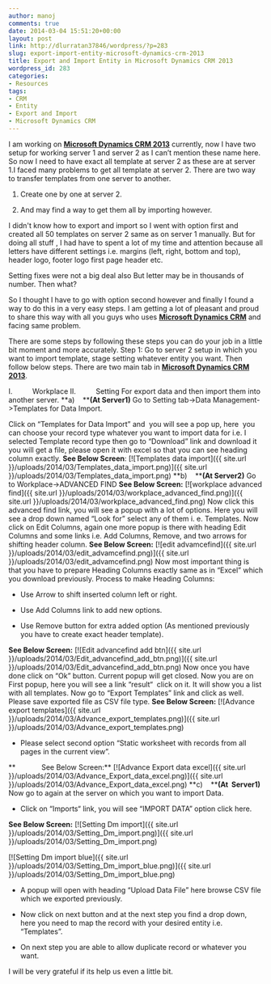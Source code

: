 ```yaml
---
author: manoj
comments: true
date: 2014-03-04 15:51:20+00:00
layout: post
link: http://dlurratan37846/wordpress/?p=283
slug: export-import-entity-microsoft-dynamics-crm-2013
title: Export and Import Entity in Microsoft Dynamics CRM 2013
wordpress_id: 283
categories:
- Resources
tags:
- CRM
- Entity
- Export and Import
- Microsoft Dynamics CRM
---
```


I am working on [**Microsoft Dynamics CRM 2013**](http://www.microsoft.com/en-in/dynamics/crm.aspx?WT.mc_id=DYNAMICS_IN_SEM_GA&WT.srch=1) currently, now I have two setup for working server 1 and server 2 as I can’t mention these name here. So now I need to have exact all template at server 2 as these are at server 1.I faced many problems to get all template at server 2.
There are two way to transfer templates from one server to another.



	
  1. Create one by one at server 2.

	
  2. And may find a way to get them all by importing however.


I didn't know how to export and import so I went with option first and created all 50 templates on server 2 same as on server 1 manually. But for doing all stuff , I had have to spent a lot of my time and attention because all letters have different settings i.e. margins (left, right, bottom and top), header logo, footer logo first page header etc.

Setting fixes were not a big deal also But letter may be in thousands of number.
Then what?

So I thought I have to go with option second however and finally I found a way to do this in a very easy steps. I am getting a lot of pleasant and proud to share this way with all you guys who uses [**Microsoft Dynamics CRM**](http://www.microsoft.com/en-in/dynamics/crm.aspx?WT.mc_id=DYNAMICS_IN_SEM_GA&WT.srch=1) and facing same problem.

There are some steps by following these steps you can do your job in a little bit moment and more accurately.
Step 1: Go to server 2 setup in which you want to import template, stage setting whatever entity you want. Then follow below steps. There are two main tab in [**Microsoft Dynamics CRM 2013**](http://www.microsoft.com/en-in/dynamics/crm.aspx?WT.mc_id=DYNAMICS_IN_SEM_GA&WT.srch=1).

I.          Workplace
II.          Setting
For export data and then import them into another server.
**a)    ****(At Server1)** Go to Setting tab->Data Management->Templates for Data Import.

Click on “Templates for Data Import” and  you will see a pop up, here  you can choose your record type whatever you want to import data for i.e. I selected Template record type then go to “Download” link and download it you will get a file, please open it with excel so that you can see heading column exactly.
**See Below Screen**:
[![Templates data import]({{ site.url }}/uploads/2014/03/Templates_data_import.png)]({{ site.url }}/uploads/2014/03/Templates_data_import.png)
**b)    ****(At Server2)** Go to Workplace->ADVANCED FIND
**See Below Screen:**
[![workplace advanced find]({{ site.url }}/uploads/2014/03/workplace_advanced_find.png)]({{ site.url }}/uploads/2014/03/workplace_advanced_find.png)
Now click this advanced find link, you will see a popup with a lot of options. Here you will see a drop down named “Look for” select any of them i. e. Templates. Now click on Edit Columns, again one more popup is there with heading Edit Columns and some links i.e. Add Columns, Remove, and two arrows for shifting header column.
**See Below Screen:**
[![edit advamcefind]({{ site.url }}/uploads/2014/03/edit_advamcefind.png)]({{ site.url }}/uploads/2014/03/edit_advamcefind.png)
Now most important thing is that you have to prepare Heading Columns exactly same as in “Excel” which you download previously.
Process to make Heading Columns:



	
  * Use Arrow to shift inserted column left or right.

	
  * Use Add Columns link to add new options.

	
  * Use Remove button for extra added option (As mentioned previously you have to create exact header template).


**See Below Screen:**
[![Edit advancefind add btn]({{ site.url }}/uploads/2014/03/Edit_advancefind_add_btn.png)]({{ site.url }}/uploads/2014/03/Edit_advancefind_add_btn.png)
Now once you have done click on “Ok” button. Current popup will get closed. Now you are on First popup, here you will see a link “result“  click on it. It will show you a list with all templates.
Now go to “Export Templates” link and click as well. Please save exported file as CSV file type.
**See Below Screen:**
[![Advance export templates]({{ site.url }}/uploads/2014/03/Advance_export_templates.png)]({{ site.url }}/uploads/2014/03/Advance_export_templates.png)



	
  * Please select second option “Static worksheet with records from all pages in the current view”.


**             See Below Screen:**
[![Advance Export data excel]({{ site.url }}/uploads/2014/03/Advance_Export_data_excel.png)]({{ site.url }}/uploads/2014/03/Advance_Export_data_excel.png)
**c)    ****(At  Server1)** Now go to again at the server on which you want to import Data.



	
  * Click on “Imports“ link, you will see “IMPORT DATA” option click here.


**See Below Screen:**
[![Setting Dm import]({{ site.url }}/uploads/2014/03/Setting_Dm_import.png)]({{ site.url }}/uploads/2014/03/Setting_Dm_import.png)

[![Setting Dm import blue]({{ site.url }}/uploads/2014/03/Setting_Dm_import_blue.png)]({{ site.url }}/uploads/2014/03/Setting_Dm_import_blue.png)



	
  * A popup will open with heading “Upload Data File” here browse CSV file which we exported previously.

	
  * Now click on next button and at the next step you find a drop down, here you need to map the record with your desired entity i.e. “Templates”.

	
  * On next step you are able to allow duplicate record or whatever you want.


I will be very grateful if its help us even a little bit.
